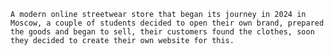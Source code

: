 `A modern online streetwear store that began its journey in 2024 in Moscow, a couple of students decided to open their own brand, prepared the goods and began to sell, their customers found the clothes, soon they decided to create their own website for this.`
